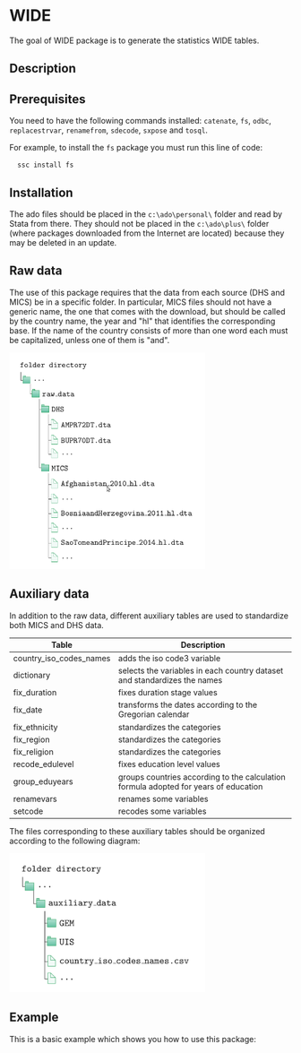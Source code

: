 # WIDE

The goal of WIDE package is to generate the statistics WIDE tables.

## Description 


## Prerequisites 

You need to have the following commands installed: `catenate`, `fs`, `odbc`, `replacestrvar`, `renamefrom`, `sdecode`, `sxpose` and `tosql`.

For example, to install the `fs` package you must run this line of code:
 
      ssc install fs


## Installation 

The ado files should be placed in the `c:\ado\personal\` folder and read by Stata from there. They should not be placed in the `c:\ado\plus\` folder (where packages downloaded from the Internet are located) because they may be deleted in an update.

## Raw data 

The use of this package requires that the data from each source (DHS and MICS) be in a specific folder. In particular, MICS files should not have a generic name, the one that comes with the download, but should be called by the country name, the year and "hl" that identifies the corresponding base. If the name of the country consists of more than one word each must be capitalized, unless one of them is "and".


<img src="raw_data.png" width="350" />

## Auxiliary data

In addition to the raw data, different auxiliary tables are used to standardize both MICS and DHS data. 

| Table   | Description |
|---------|-------------|
|country_iso_codes_names | adds the iso code3 variable |
|dictionary | selects the variables in each country dataset and standardizes the names|
|fix_duration | fixes duration stage values|
|fix_date | transforms the dates according to the Gregorian calendar|
|fix_ethnicity | standardizes the categories|
|fix_region | standardizes the categories|
|fix_religion | standardizes the categories|
|recode_edulevel | fixes education level values |
|group_eduyears | groups countries according to the calculation formula adopted for years of education|
|renamevars | renames some variables|
|setcode | recodes some variables |


The files corresponding to these auxiliary tables should be organized according to the following diagram:

<img src="auxiliary_data.png" width="350" />


## Example

This is a basic example which shows you how to use this package:

